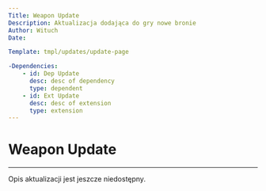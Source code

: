 ```yaml
---
Title: Weapon Update
Description: Aktualizacja dodająca do gry nowe bronie
Author: Wituch
Date:

Template: tmpl/updates/update-page

-Dependencies:
    - id: Dep Update
      desc: desc of dependency
      type: dependent
    - id: Ext Update
      desc: desc of extension
      type: extension
---
```


# Weapon Update
-----

Opis aktualizacji jest jeszcze niedostępny.
